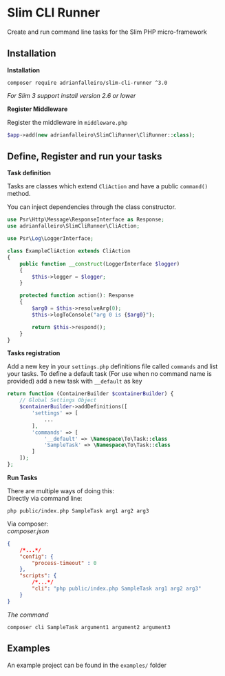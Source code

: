 # Slim CLI Runner

Create and run command line tasks for the Slim PHP micro-framework

## Installation

**Installation**

```
composer require adrianfalleiro/slim-cli-runner ^3.0
```

*For Slim 3 support install version 2.6 or lower*

**Register Middleware**

Register the middleware in `middleware.php`

```php
$app->add(new adrianfalleiro\SlimCliRunner\CliRunner::class);
```

## Define, Register and run your tasks

**Task definition**

Tasks are classes which extend `CliAction` and have a public `command()` method.

You can inject dependencies through the class constructor.

```php
use Psr\Http\Message\ResponseInterface as Response;
use adrianfalleiro\SlimCliRunner\CliAction;

use Psr\Log\LoggerInterface;

class ExampleCliAction extends CliAction
{
    public function __construct(LoggerInterface $logger)
    {
        $this->logger = $logger;
    }

    protected function action(): Response
    {
        $arg0 = $this->resolveArg(0);
        $this->logToConsole("arg 0 is {$arg0}");

        return $this->respond();
    }
}
```

**Tasks registration**

Add a new key in your `settings.php` definitions file called `commands` and list your tasks.
To define a default task (For use when no command name is provided) add a new task with `__default` as key

```php
return function (ContainerBuilder $containerBuilder) {
    // Global Settings Object
    $containerBuilder->addDefinitions([
        'settings' => [
            ...
        ],
        'commands' => [
            '__default' => \Namespace\To\Task::class
            'SampleTask' => \Namespace\To\Task::class
        ]
    ]);
};
```

**Run Tasks**

There are multiple ways of doing this:  
Directly via command line:

```
php public/index.php SampleTask arg1 arg2 arg3
```

Via composer:  
_composer.json_

```json
{
    /*...*/
    "config": {
        "process-timeout" : 0
    },
    "scripts": {
        /*...*/
        "cli": "php public/index.php SampleTask arg1 arg2 arg3"
    }
}
```

_The command_

```
composer cli SampleTask argument1 argument2 argument3
```

## Examples

An example project can be found in the `examples/` folder
